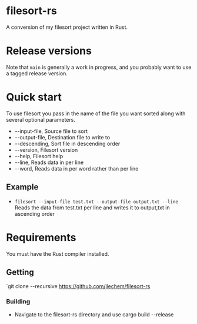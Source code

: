 # filesort-rs
A conversion of my filesort project written in Rust.


# Release versions

Note that `main` is generally a work in progress, and you probably want to use a tagged release version.

# Quick start
To use filesort you pass in the name of the file you want sorted along with several optional parameters.

* --input-file,       Source file to sort
* --output-file,      Destination file to write to
* --descending,       Sort file in descending order
* --version,          Filesort version
* --help,             Filesort help
* --line,             Reads data in per line
* --word,             Reads data in per word rather than per line

## Example
* `filesort --input-file test.txt --output-file output.txt --line` Reads the data from test.txt per line and writes it to output,txt in ascending order

# Requirements
You must have the Rust compiler installed.

## Getting
`git clone --recursive https://github.com/jlechem/filesort-rs

### Building
* Navigate to the filesort-rs directory and use cargo build --release

